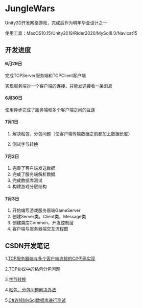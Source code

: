 # JungleWars
Unity3D开发网络游戏，完成后作为明年毕业设计之一

使用工具：MacOS10.15/Unity2019/Rider2020/MySql8.0/Navicat15

## 开发进度

#### 6月29日

完成TCPServer服务端和TCPClient客户端

实现服务端对一个客户端的连接，只能发送接收一条消息

#### 6月30日

使用异步完成了服务端和多个客户端之间的互连

#### 7月1日

1. 解决粘包、分包问题（使客户端传输数据之前都加上数据长度）

2. 测试字节转换 

#### 7月2日

1. 完善了客户端发送数据
2. 完成了服务端解析数据
3. 完成数据库测试
4. 构建游戏分层结构

#### 7月3日

1. 开始编写游戏服务器端GameServer
2. 创建Server类，Client类，Message类
3. 创建类库Common，开发控制层
4. 客户端与服务器端交互流程图





## CSDN开发笔记

1.[TCP服务器端与多个客户端连接的C#代码实现](https://blog.csdn.net/wankcn/article/details/107007522)

2.[TCP协议中的粘包分包问题](https://blog.csdn.net/wankcn/article/details/107063186)

3.[字节转换](https://blog.csdn.net/wankcn/article/details/107071861)

4.[粘包、分包问题解决办法](https://editor.csdn.net/md/?articleId=107074772)

5.[C#连接MySql数据库进行测试](https://editor.csdn.net/md/?articleId=107075998)

